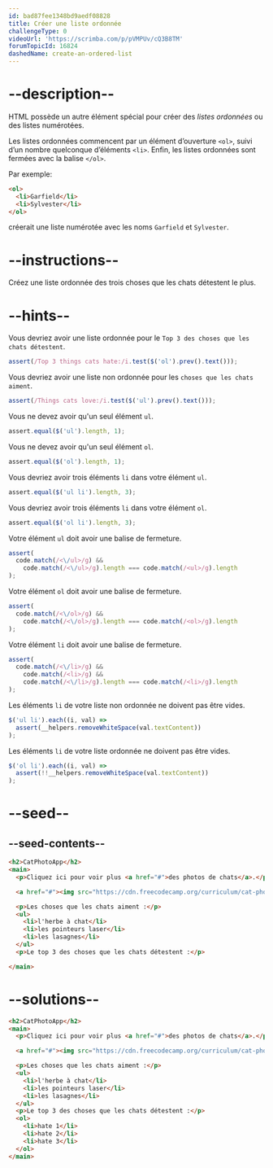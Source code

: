 ```yaml
---
id: bad87fee1348bd9aedf08828
title: Créer une liste ordonnée
challengeType: 0
videoUrl: 'https://scrimba.com/p/pVMPUv/cQ3B8TM'
forumTopicId: 16824
dashedName: create-an-ordered-list
---
```


# --description--

HTML possède un autre élément spécial pour créer des <dfn>listes ordonnées</dfn> ou des listes numérotées.

Les listes ordonnées commencent par un élément  d’ouverture `<ol>`, suivi d’un nombre quelconque d’éléments `<li>`. Enfin, les listes ordonnées sont fermées avec la balise `</ol>`.

Par exemple:

```html
<ol>
  <li>Garfield</li>
  <li>Sylvester</li>
</ol>
```

créerait une liste numérotée avec les noms `Garfield` et `Sylvester`.

# --instructions--

Créez une liste ordonnée des trois choses que les chats détestent le plus.

# --hints--

Vous devriez avoir une liste ordonnée pour le `Top 3 des choses que les chats détestent`.

```js
assert(/Top 3 things cats hate:/i.test($('ol').prev().text()));
```

Vous devriez avoir une liste non ordonnée pour les `choses que les chats aiment`.

```js
assert(/Things cats love:/i.test($('ul').prev().text()));
```

Vous ne devez avoir qu'un seul élément `ul`.

```js
assert.equal($('ul').length, 1);
```

Vous ne devez avoir qu'un seul élément `ol`.

```js
assert.equal($('ol').length, 1);
```

Vous devriez avoir trois éléments `li` dans votre élément `ul`.

```js
assert.equal($('ul li').length, 3);
```

Vous devriez avoir trois éléments `li` dans votre élément `ol`.

```js
assert.equal($('ol li').length, 3);
```

Votre élément `ul` doit avoir une balise de fermeture.

```js
assert(
  code.match(/<\/ul>/g) &&
    code.match(/<\/ul>/g).length === code.match(/<ul>/g).length
);
```

Votre élément `ol` doit avoir une balise de fermeture.

```js
assert(
  code.match(/<\/ol>/g) &&
    code.match(/<\/ol>/g).length === code.match(/<ol>/g).length
);
```

Votre élément `li` doit avoir une balise de fermeture.

```js
assert(
  code.match(/<\/li>/g) &&
    code.match(/<li>/g) &&
    code.match(/<\/li>/g).length === code.match(/<li>/g).length
);
```

Les éléments `li` de votre liste non ordonnée ne doivent pas être vides.

```js
$('ul li').each((i, val) =>
  assert(__helpers.removeWhiteSpace(val.textContent))
);
```

Les éléments `li` de votre liste ordonnée ne doivent pas être vides.

```js
$('ol li').each((i, val) =>
  assert(!!__helpers.removeWhiteSpace(val.textContent))
);
```

# --seed--

## --seed-contents--

```html
<h2>CatPhotoApp</h2>
<main>
  <p>Cliquez ici pour voir plus <a href="#">des photos de chats</a>.</p>

  <a href="#"><img src="https://cdn.freecodecamp.org/curriculum/cat-photo-app/relaxing-cat.jpg" alt="A cute orange cat lying on its back."></a>

  <p>Les choses que les chats aiment :</p>
  <ul>
    <li>l'herbe à chat</li>
    <li>les pointeurs laser</li>
    <li>les lasagnes</li>
  </ul>
  <p>Le top 3 des choses que les chats détestent :</p>

</main>
```

# --solutions--

```html
<h2>CatPhotoApp</h2>
<main>
  <p>Cliquez ici pour voir plus <a href="#">des photos de chats</a>.</p>

  <a href="#"><img src="https://cdn.freecodecamp.org/curriculum/cat-photo-app/relaxing-cat.jpg" alt="A cute orange cat lying on its back."></a>

  <p>Les choses que les chats aiment :</p>
  <ul>
    <li>l'herbe à chat</li>
    <li>les pointeurs laser</li>
    <li>les lasagnes</li>
  </ul>
  <p>Le top 3 des choses que les chats détestent :</p>
  <ol>
    <li>hate 1</li>
    <li>hate 2</li>
    <li>hate 3</li>
  </ol>
</main>
```
